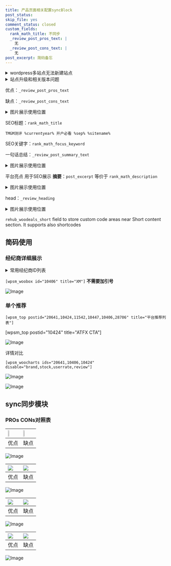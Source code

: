 ```yaml
---
title: 产品页面相关配置syncBlock
post_status: 
skip_file: yes
comment_status: closed
custom_fields:
  rank_math_title: 不同步
  _review_post_pros_text: |
    无
  _review_post_cons_text: |
    无
post_excerpt: 简码备忘
---
```

<details><summary>wordpress多站点无法新建站点</summary>

<li>和报错需要清理cookies一样的原因</li>
<li>wp-config.php里面<code>define( 'SUBDOMAIN_INSTALL', false );//子域名安装</code></li>
<li>新建子站点是用<code>define( 'SUBDOMAIN_INSTALL', true);//子域名安装</code> 完成以后，改成<code>false</code></li>
</details>

<details><summary>站点升级和相关版本问题</summary>

<p>wordpress：5.9.9
woocommerce：7.5.1
出现问题的地方：主题选项里面>><strong>Product layout >>compact style</strong></p>
<p>如何出现没有用过的字段 导致无法保存。先导出配置 然后进行修改，后面再次恢复即可。</p>
<p>出现部分字段无法显示时，需要返回默认布局后，对产品进行保存就好了。</p>
<p></p>
</details>

优点：`_review_post_pros_text`

缺点：`_review_post_cons_text`

<details><summary>图片展示使用位置</summary>

<img src="https://prod-files-secure.s3.us-west-2.amazonaws.com/39ed1227-6d7d-4570-be36-9ccd4a2c4241/f51d3d83-55d4-4bdf-9604-f37ec77ab556/Untitled.png?X-Amz-Algorithm=AWS4-HMAC-SHA256&X-Amz-Content-Sha256=UNSIGNED-PAYLOAD&X-Amz-Credential=ASIAZI2LB466U5AM6QD3%2F20250605%2Fus-west-2%2Fs3%2Faws4_request&X-Amz-Date=20250605T105524Z&X-Amz-Expires=3600&X-Amz-Security-Token=IQoJb3JpZ2luX2VjEGoaCXVzLXdlc3QtMiJHMEUCIB0piUoDcDVvtKk%2FOQlHEZp9f%2B7NZnEyROiZz9Q8It6EAiEA%2FTfh1IGSYTFE%2FxuAmc8i74RYdIWe1wsbzDcb2C5vkiAq%2FwMIQxAAGgw2Mzc0MjMxODM4MDUiDNHKXVa7M9N6YMn8myrcA9x9v78dR1v88mTPD4YZoeRXphLtKfUs1HUjww%2FgK%2BlGe95U5qlsz8NrjluZWde4mJdCy%2FqF88UiL09JOhyr%2BWvY%2FUemm7vQNnfgSydLiXTEiMcQ6MtZh5B9YkZU8qh5NLriNyzHthzAQb%2BttyP9Od%2BDzYRQRLWxdL4K%2FMfszWqpLWGBG5PjjWiDV7YCW8eu%2FCQOhkhchz18k47A4CZGgN2VnmPQ376hrlE6foacXHYbf28tX1vpp2BMP%2B5MooQGdlkx2hKJzT63H83o3pBoIOWlTr1KKZkAFRMHVmi%2Bg%2FNU8MNu5tKpkdxsD8kHbNB9cl%2F27FrTYi6oGLmHcQF13OUAnhoWVso4GErCIp2K5z%2BTHouQwrPz2PN4lXzKpXy%2F%2FEQ%2FpOndWOf3YSR%2F6uKwWsXKTBXZPMGtjWgiH5aS8%2BJtG6eCaDLwDD%2BoETu1ILQ6r%2BIrkZNB5pTuAaGPSZNvwY7NFJEANxO1Z6AWqw8yIRal6pfKKTsuX%2FR4aWd%2Bz9fyCcFKX5TGHJPhY7ygKgU0mt0FkMQoxVZ7LrKPnSDKProiTK3LNRyWue3ok4DZh4Zntdikn2xntQ2bQLNzPyfyQaoQg4XBXgKw2vJNpmZ7fztDHDxz25fVVaLwDlkrMKvLhcIGOqUBLdKbCe9fqVOYqNJtJpkIyr%2BlgikGctk47D7Tsqqjf4b0MuT2btLyvhenwSTr43rGzq4CEjsaqfoBkOTsks%2FLGQ3sl04FqCkNqVHysQUqrjHL5evvTQ%2FlLoJxbjsI91FZoqnfi3Zqkv5ZCZua9NamjoD9exSc6Ul37WrKVhz2%2BsK%2BPpPGVe5FjBeZI5gHW%2BLFFeHd918DSqytYpQpgiAZ0KwPI9jc&X-Amz-Signature=d57f4571846d52ea9df72cfa5ccda8bccd47aa320ff34f8a25cdf18204e6cc34&X-Amz-SignedHeaders=host&x-id=GetObject" alt="Image">
</details>

SEO标题：`rank_math_title`

`TMGM测评 %currentyear% 开户必看 %sep% %sitename%`

SEO关键字：`rank_math_focus_keyword`

一句话总结：`_review_post_summary_text`

<details><summary>图片展示使用位置</summary>

<img src="https://prod-files-secure.s3.us-west-2.amazonaws.com/39ed1227-6d7d-4570-be36-9ccd4a2c4241/4b96a922-296c-4f4e-8630-d1c870cbce01/Untitled.png?X-Amz-Algorithm=AWS4-HMAC-SHA256&X-Amz-Content-Sha256=UNSIGNED-PAYLOAD&X-Amz-Credential=ASIAZI2LB466SFJ23P7F%2F20250605%2Fus-west-2%2Fs3%2Faws4_request&X-Amz-Date=20250605T105525Z&X-Amz-Expires=3600&X-Amz-Security-Token=IQoJb3JpZ2luX2VjEGoaCXVzLXdlc3QtMiJHMEUCIQCMoHjlfQksnLvZ0Pz2LoU6Ekig0XOEhGB%2Fy2hKvmjiegIgUFdSi8iZFnh7ZLNptiB2d80tatgiJA%2BbxeLHvjM8HHoq%2FwMIQxAAGgw2Mzc0MjMxODM4MDUiDGgayNpFmuVTyUr8mSrcA1rZMNNembgG6wMzuQA5n6bujUj%2BapcB0aZOOAtkKQxwr1C5p4s%2BrwW5hKWhrancqqRsaAR7o6ywtr72XqYvQLWyULQafCfXf%2FudYstjnh21phPOfgqGKCESQTc7f3IDmVnVdrK04VYKvipU4hj5RW15wTMCb0EzKgmfqf1gPReWpixJxIxUNY4rbsXkKfoCInH54%2BJUFbETLGvQxsi3obCRCmPLOVg6gGqyQPIQcH2xSHz93OOxOfeJpmfpwRxd6HCgAIPA58Jh0uJg0qG539BoS66Lm3676uJzS%2FKz2LSJNuqTLitdq7NzJxrx1lgxkQhoeErb6Rp2mL%2FGkOlx46NiFWOYFLIyljoqQv8QRpJmjRul%2Fgr9AJIy%2Bf%2FxdOep5Sl33dR8TAo7Xrkw9wIXIWwzFuT4fbxmLSbmu6SBoWHIYA1X2jZoaH9SM9EF9Dmrg80R%2BmV%2BHUR80gAE1teBJkP5xUwm4Ri593De4GFBmK%2BflyAL7zNcgYw%2FTR8FcTyyjmSG2zQTD2xW4AqhWfnOm%2BFiWJM4ywwLu2s5pUUceQBkYuDFA5CsZthz8lzppP8eDs3bAMBVPKnYM4V8M6XzRF6JG7A1PpOOaOTNA5%2BTaFL%2Bte%2B%2Bj1KyBk6fU1GmMIzLhcIGOqUBcwsDHrDej1jOymw6HVNhSZagio0CRwysaJmUEFVo%2F79igHaaGcWylzM3pSw8WuZ7fS5JY72rzHIGc67cCbtdJrw1EaK%2Bu%2BTICorL%2FTtY5yfTw0Z9%2BhNrnnUDabmXmSmWzdvQv%2Fn6DLfj6GBuRweQuv4nmdgokI%2BfWn3I6DwF%2FuiPB1SoH3xzUPDkJ9I6tX46t%2BxQutmFSQmhP1xkbyLDJ734gUdL&X-Amz-Signature=d36f86c78224e4f3b278819e7cd5f3be9e909eecc8dacf1a896e6e9e5edb39b3&X-Amz-SignedHeaders=host&x-id=GetObject" alt="Image">
</details>

平台亮点 用于SEO展示 **摘要**：`post_excerpt`  等价于 `rank_math_description`

<details><summary>图片展示使用位置</summary>

<img src="https://prod-files-secure.s3.us-west-2.amazonaws.com/39ed1227-6d7d-4570-be36-9ccd4a2c4241/1ee11f63-b60a-4dfe-a7a7-d58ff23b5d88/Untitled.png?X-Amz-Algorithm=AWS4-HMAC-SHA256&X-Amz-Content-Sha256=UNSIGNED-PAYLOAD&X-Amz-Credential=ASIAZI2LB4663GP6DXDW%2F20250605%2Fus-west-2%2Fs3%2Faws4_request&X-Amz-Date=20250605T105527Z&X-Amz-Expires=3600&X-Amz-Security-Token=IQoJb3JpZ2luX2VjEGoaCXVzLXdlc3QtMiJHMEUCIQD1hLecyeKwHhgh2%2F%2FKZaL61%2Fe8z3JgNF7%2BRy5t3H9FXwIgENtPdaJFtK6r5OHCsu3XJqttWKH8gu5he%2Fz26%2FbaRPQq%2FwMIQxAAGgw2Mzc0MjMxODM4MDUiDHfkvJORSFWUjWf0dCrcAwXq5wBUQVH%2BXwqr62OM5eyhyOe%2B98s%2FCE3j9U9G%2BKuYNGIea%2Bye0amnVlRHp2oqe5beKOr2nhrAuOR0%2BLqObUpIqkmvY9%2FsYqHyanQVVOY6VFoOmfTE3C%2FdsLBA07s1Bl0R2wEXHv1z6j7ORJFIlTuBoDPG5MpPqOenOjXNl6jalWO0iTWFy5IjNd6g9Di%2BAzBxA737Ui2ncuysuG1FnW0%2FyrG1H3A0VMxhoaoOem8A6cvRihc2pbxamVwiWz07m64IJ0Lmop9MxnaEeLkDbpVQu4zPNTvKkUaWlDgfU1lIX6PqbifXC6L9zWR3A5KeREP8ixBabjdbKg%2FHkmm10GBwhjU9ZmHxQIxaUPh7YeCEsTO5gXt19WjL1lPr8yB1VkdP4FmrWdVRGIDyOhF76JlGGLKk0YNGDcByoY1bUAQX%2BukiC1U7mJEA40mzSIdlupuGYZoHbdAiZosX59sGGHF2DRCDJ1nwsNYhx%2Bwe3kY27LP4HhKHbFuN6sSMXUfq3vAfiGao8pYk%2BqrlMZSe1LZbNeo95r5qCVIow3wtrSbW%2BBy6vNzRnI1ZrZgwWDRVS0mmU6PPo4HKYXW5CXUJhYrYmYbmneuyq%2BwUwEKIWFnLlb9NmMrg3XH0mBg7MOHLhcIGOqUBZ4TPrJHT9l16IzczWB4ehucYoEldnbA%2B4g1sWQIpDCXg2InOJuKzfXH%2FIJVDHNMCR072WQ6QE9ZB7LFn2RzjKtI8MBni1KIMX8TB6c4gvccNk%2Fyuy6M7wDf8XpDjsY9yizA12PU15igNJAE08qbE5%2Bid1nJJMv%2B5l%2Fom5TENDTg6E%2FI73eA8kP8o7MNw1VNMlG60uVUnb3%2BcEAy3EgNLkn9CRoj5&X-Amz-Signature=1ed6daa8068ae06595cc345e47a5fd1a4e79fbe0c7ed40283efd1a700fea6c3c&X-Amz-SignedHeaders=host&x-id=GetObject" alt="Image">
<img src="https://prod-files-secure.s3.us-west-2.amazonaws.com/39ed1227-6d7d-4570-be36-9ccd4a2c4241/ad4118b5-78d8-4fbe-801e-3b29b5d99c01/Untitled.png?X-Amz-Algorithm=AWS4-HMAC-SHA256&X-Amz-Content-Sha256=UNSIGNED-PAYLOAD&X-Amz-Credential=ASIAZI2LB4663GP6DXDW%2F20250605%2Fus-west-2%2Fs3%2Faws4_request&X-Amz-Date=20250605T105527Z&X-Amz-Expires=3600&X-Amz-Security-Token=IQoJb3JpZ2luX2VjEGoaCXVzLXdlc3QtMiJHMEUCIQD1hLecyeKwHhgh2%2F%2FKZaL61%2Fe8z3JgNF7%2BRy5t3H9FXwIgENtPdaJFtK6r5OHCsu3XJqttWKH8gu5he%2Fz26%2FbaRPQq%2FwMIQxAAGgw2Mzc0MjMxODM4MDUiDHfkvJORSFWUjWf0dCrcAwXq5wBUQVH%2BXwqr62OM5eyhyOe%2B98s%2FCE3j9U9G%2BKuYNGIea%2Bye0amnVlRHp2oqe5beKOr2nhrAuOR0%2BLqObUpIqkmvY9%2FsYqHyanQVVOY6VFoOmfTE3C%2FdsLBA07s1Bl0R2wEXHv1z6j7ORJFIlTuBoDPG5MpPqOenOjXNl6jalWO0iTWFy5IjNd6g9Di%2BAzBxA737Ui2ncuysuG1FnW0%2FyrG1H3A0VMxhoaoOem8A6cvRihc2pbxamVwiWz07m64IJ0Lmop9MxnaEeLkDbpVQu4zPNTvKkUaWlDgfU1lIX6PqbifXC6L9zWR3A5KeREP8ixBabjdbKg%2FHkmm10GBwhjU9ZmHxQIxaUPh7YeCEsTO5gXt19WjL1lPr8yB1VkdP4FmrWdVRGIDyOhF76JlGGLKk0YNGDcByoY1bUAQX%2BukiC1U7mJEA40mzSIdlupuGYZoHbdAiZosX59sGGHF2DRCDJ1nwsNYhx%2Bwe3kY27LP4HhKHbFuN6sSMXUfq3vAfiGao8pYk%2BqrlMZSe1LZbNeo95r5qCVIow3wtrSbW%2BBy6vNzRnI1ZrZgwWDRVS0mmU6PPo4HKYXW5CXUJhYrYmYbmneuyq%2BwUwEKIWFnLlb9NmMrg3XH0mBg7MOHLhcIGOqUBZ4TPrJHT9l16IzczWB4ehucYoEldnbA%2B4g1sWQIpDCXg2InOJuKzfXH%2FIJVDHNMCR072WQ6QE9ZB7LFn2RzjKtI8MBni1KIMX8TB6c4gvccNk%2Fyuy6M7wDf8XpDjsY9yizA12PU15igNJAE08qbE5%2Bid1nJJMv%2B5l%2Fom5TENDTg6E%2FI73eA8kP8o7MNw1VNMlG60uVUnb3%2BcEAy3EgNLkn9CRoj5&X-Amz-Signature=6575ed8531ffda7d6007a8e4e5e96324f7b1b47d2719fafa605f60f76779c608&X-Amz-SignedHeaders=host&x-id=GetObject" alt="Image">
<img src="https://prod-files-secure.s3.us-west-2.amazonaws.com/39ed1227-6d7d-4570-be36-9ccd4a2c4241/a38cf7c9-a79c-4b64-9e94-13589fe0758b/Untitled.png?X-Amz-Algorithm=AWS4-HMAC-SHA256&X-Amz-Content-Sha256=UNSIGNED-PAYLOAD&X-Amz-Credential=ASIAZI2LB4663GP6DXDW%2F20250605%2Fus-west-2%2Fs3%2Faws4_request&X-Amz-Date=20250605T105527Z&X-Amz-Expires=3600&X-Amz-Security-Token=IQoJb3JpZ2luX2VjEGoaCXVzLXdlc3QtMiJHMEUCIQD1hLecyeKwHhgh2%2F%2FKZaL61%2Fe8z3JgNF7%2BRy5t3H9FXwIgENtPdaJFtK6r5OHCsu3XJqttWKH8gu5he%2Fz26%2FbaRPQq%2FwMIQxAAGgw2Mzc0MjMxODM4MDUiDHfkvJORSFWUjWf0dCrcAwXq5wBUQVH%2BXwqr62OM5eyhyOe%2B98s%2FCE3j9U9G%2BKuYNGIea%2Bye0amnVlRHp2oqe5beKOr2nhrAuOR0%2BLqObUpIqkmvY9%2FsYqHyanQVVOY6VFoOmfTE3C%2FdsLBA07s1Bl0R2wEXHv1z6j7ORJFIlTuBoDPG5MpPqOenOjXNl6jalWO0iTWFy5IjNd6g9Di%2BAzBxA737Ui2ncuysuG1FnW0%2FyrG1H3A0VMxhoaoOem8A6cvRihc2pbxamVwiWz07m64IJ0Lmop9MxnaEeLkDbpVQu4zPNTvKkUaWlDgfU1lIX6PqbifXC6L9zWR3A5KeREP8ixBabjdbKg%2FHkmm10GBwhjU9ZmHxQIxaUPh7YeCEsTO5gXt19WjL1lPr8yB1VkdP4FmrWdVRGIDyOhF76JlGGLKk0YNGDcByoY1bUAQX%2BukiC1U7mJEA40mzSIdlupuGYZoHbdAiZosX59sGGHF2DRCDJ1nwsNYhx%2Bwe3kY27LP4HhKHbFuN6sSMXUfq3vAfiGao8pYk%2BqrlMZSe1LZbNeo95r5qCVIow3wtrSbW%2BBy6vNzRnI1ZrZgwWDRVS0mmU6PPo4HKYXW5CXUJhYrYmYbmneuyq%2BwUwEKIWFnLlb9NmMrg3XH0mBg7MOHLhcIGOqUBZ4TPrJHT9l16IzczWB4ehucYoEldnbA%2B4g1sWQIpDCXg2InOJuKzfXH%2FIJVDHNMCR072WQ6QE9ZB7LFn2RzjKtI8MBni1KIMX8TB6c4gvccNk%2Fyuy6M7wDf8XpDjsY9yizA12PU15igNJAE08qbE5%2Bid1nJJMv%2B5l%2Fom5TENDTg6E%2FI73eA8kP8o7MNw1VNMlG60uVUnb3%2BcEAy3EgNLkn9CRoj5&X-Amz-Signature=9c0fed1043178b526e54a6522363892087e0517398a09a3eacc9acc1092dec15&X-Amz-SignedHeaders=host&x-id=GetObject" alt="Image">
<img src="https://prod-files-secure.s3.us-west-2.amazonaws.com/39ed1227-6d7d-4570-be36-9ccd4a2c4241/7da6fc1e-d2ac-42ae-8c75-cb5749aa18f6/Untitled.png?X-Amz-Algorithm=AWS4-HMAC-SHA256&X-Amz-Content-Sha256=UNSIGNED-PAYLOAD&X-Amz-Credential=ASIAZI2LB4663GP6DXDW%2F20250605%2Fus-west-2%2Fs3%2Faws4_request&X-Amz-Date=20250605T105527Z&X-Amz-Expires=3600&X-Amz-Security-Token=IQoJb3JpZ2luX2VjEGoaCXVzLXdlc3QtMiJHMEUCIQD1hLecyeKwHhgh2%2F%2FKZaL61%2Fe8z3JgNF7%2BRy5t3H9FXwIgENtPdaJFtK6r5OHCsu3XJqttWKH8gu5he%2Fz26%2FbaRPQq%2FwMIQxAAGgw2Mzc0MjMxODM4MDUiDHfkvJORSFWUjWf0dCrcAwXq5wBUQVH%2BXwqr62OM5eyhyOe%2B98s%2FCE3j9U9G%2BKuYNGIea%2Bye0amnVlRHp2oqe5beKOr2nhrAuOR0%2BLqObUpIqkmvY9%2FsYqHyanQVVOY6VFoOmfTE3C%2FdsLBA07s1Bl0R2wEXHv1z6j7ORJFIlTuBoDPG5MpPqOenOjXNl6jalWO0iTWFy5IjNd6g9Di%2BAzBxA737Ui2ncuysuG1FnW0%2FyrG1H3A0VMxhoaoOem8A6cvRihc2pbxamVwiWz07m64IJ0Lmop9MxnaEeLkDbpVQu4zPNTvKkUaWlDgfU1lIX6PqbifXC6L9zWR3A5KeREP8ixBabjdbKg%2FHkmm10GBwhjU9ZmHxQIxaUPh7YeCEsTO5gXt19WjL1lPr8yB1VkdP4FmrWdVRGIDyOhF76JlGGLKk0YNGDcByoY1bUAQX%2BukiC1U7mJEA40mzSIdlupuGYZoHbdAiZosX59sGGHF2DRCDJ1nwsNYhx%2Bwe3kY27LP4HhKHbFuN6sSMXUfq3vAfiGao8pYk%2BqrlMZSe1LZbNeo95r5qCVIow3wtrSbW%2BBy6vNzRnI1ZrZgwWDRVS0mmU6PPo4HKYXW5CXUJhYrYmYbmneuyq%2BwUwEKIWFnLlb9NmMrg3XH0mBg7MOHLhcIGOqUBZ4TPrJHT9l16IzczWB4ehucYoEldnbA%2B4g1sWQIpDCXg2InOJuKzfXH%2FIJVDHNMCR072WQ6QE9ZB7LFn2RzjKtI8MBni1KIMX8TB6c4gvccNk%2Fyuy6M7wDf8XpDjsY9yizA12PU15igNJAE08qbE5%2Bid1nJJMv%2B5l%2Fom5TENDTg6E%2FI73eA8kP8o7MNw1VNMlG60uVUnb3%2BcEAy3EgNLkn9CRoj5&X-Amz-Signature=2b12afe840bc6b4dd6f6d3b9c331ed0b49101e27ac43dc83d0f553a59b72d378&X-Amz-SignedHeaders=host&x-id=GetObject" alt="Image">
<img src="https://prod-files-secure.s3.us-west-2.amazonaws.com/39ed1227-6d7d-4570-be36-9ccd4a2c4241/7e97f40a-eaee-47f5-b2f9-475f96808fa7/Untitled.png?X-Amz-Algorithm=AWS4-HMAC-SHA256&X-Amz-Content-Sha256=UNSIGNED-PAYLOAD&X-Amz-Credential=ASIAZI2LB4663GP6DXDW%2F20250605%2Fus-west-2%2Fs3%2Faws4_request&X-Amz-Date=20250605T105527Z&X-Amz-Expires=3600&X-Amz-Security-Token=IQoJb3JpZ2luX2VjEGoaCXVzLXdlc3QtMiJHMEUCIQD1hLecyeKwHhgh2%2F%2FKZaL61%2Fe8z3JgNF7%2BRy5t3H9FXwIgENtPdaJFtK6r5OHCsu3XJqttWKH8gu5he%2Fz26%2FbaRPQq%2FwMIQxAAGgw2Mzc0MjMxODM4MDUiDHfkvJORSFWUjWf0dCrcAwXq5wBUQVH%2BXwqr62OM5eyhyOe%2B98s%2FCE3j9U9G%2BKuYNGIea%2Bye0amnVlRHp2oqe5beKOr2nhrAuOR0%2BLqObUpIqkmvY9%2FsYqHyanQVVOY6VFoOmfTE3C%2FdsLBA07s1Bl0R2wEXHv1z6j7ORJFIlTuBoDPG5MpPqOenOjXNl6jalWO0iTWFy5IjNd6g9Di%2BAzBxA737Ui2ncuysuG1FnW0%2FyrG1H3A0VMxhoaoOem8A6cvRihc2pbxamVwiWz07m64IJ0Lmop9MxnaEeLkDbpVQu4zPNTvKkUaWlDgfU1lIX6PqbifXC6L9zWR3A5KeREP8ixBabjdbKg%2FHkmm10GBwhjU9ZmHxQIxaUPh7YeCEsTO5gXt19WjL1lPr8yB1VkdP4FmrWdVRGIDyOhF76JlGGLKk0YNGDcByoY1bUAQX%2BukiC1U7mJEA40mzSIdlupuGYZoHbdAiZosX59sGGHF2DRCDJ1nwsNYhx%2Bwe3kY27LP4HhKHbFuN6sSMXUfq3vAfiGao8pYk%2BqrlMZSe1LZbNeo95r5qCVIow3wtrSbW%2BBy6vNzRnI1ZrZgwWDRVS0mmU6PPo4HKYXW5CXUJhYrYmYbmneuyq%2BwUwEKIWFnLlb9NmMrg3XH0mBg7MOHLhcIGOqUBZ4TPrJHT9l16IzczWB4ehucYoEldnbA%2B4g1sWQIpDCXg2InOJuKzfXH%2FIJVDHNMCR072WQ6QE9ZB7LFn2RzjKtI8MBni1KIMX8TB6c4gvccNk%2Fyuy6M7wDf8XpDjsY9yizA12PU15igNJAE08qbE5%2Bid1nJJMv%2B5l%2Fom5TENDTg6E%2FI73eA8kP8o7MNw1VNMlG60uVUnb3%2BcEAy3EgNLkn9CRoj5&X-Amz-Signature=2165e0a57bcc94231390b50e3bae62d9bfd46e64ad3f3437ba04d4f5a0530c38&X-Amz-SignedHeaders=host&x-id=GetObject" alt="Image">
</details>

head：`_review_heading`

<details><summary>图片展示使用位置</summary>

<img src="https://prod-files-secure.s3.us-west-2.amazonaws.com/39ed1227-6d7d-4570-be36-9ccd4a2c4241/3a4650ad-9887-415c-889a-edd51fa54f27/Untitled.png?X-Amz-Algorithm=AWS4-HMAC-SHA256&X-Amz-Content-Sha256=UNSIGNED-PAYLOAD&X-Amz-Credential=ASIAZI2LB4664NL6YDHE%2F20250605%2Fus-west-2%2Fs3%2Faws4_request&X-Amz-Date=20250605T105527Z&X-Amz-Expires=3600&X-Amz-Security-Token=IQoJb3JpZ2luX2VjEGoaCXVzLXdlc3QtMiJIMEYCIQDAg5IHtTRlpTJ8V4mmFwN0BXFz6Qo2g7%2FLngvOEBMLvAIhAOdwZVzRnhj2mDCxJ26lrF1Ijogau7xwH4xT%2FHestO5MKv8DCEMQABoMNjM3NDIzMTgzODA1Igyexr3fYnS85PdXiWYq3APUJe7XB4acHhWim45lSE725NmxgGwX5TQiT%2FD%2FMODToLRGm1gcU8RnpLnKb26w%2BJakr2h7I4FCaKwQS1rjtlpzenfA2XJcQ89JBkXRgauUdMFLcOne7bQmLsZ6cwOWTO77CbwVi2AsLe%2BJSW%2FgDV0KvjzJxJEDPc%2FPFV9yJf1Vv5fuVC3kHIXfCEWIft7IKCOJKWz0zyb78vCv%2BMMFK3jBfB%2BNDCjoCzW4Qc0AsXctY8PhuXeBroitIY4fCOhaFGk8DaZLwy01aMnuxCprhxCU1Zo3%2F%2Fs5R%2B68uNksQDEkQDFjh9bDDNxjIjtc2lnEbQmalkAzgw7sdZpyIa444BoG9rjh0MyJ0ozWEV3krUKdMnUgvThGl08c6L6Xv9mzwkP6vIAUS7jMnRdVp3tq4gkFoDVQNIhtOaR4v7NwRwQPLeDo5jttzJY5v%2BhHxTpZ7%2Bx1RWxLqv37mD%2FTNWAC8%2Fy8qpqnzfn2J2nGIcx42wqtTAgZs1NqeR5FEvZeFNy4dPSFew8rgzLK1BVO9T2%2FVE8xNL63JDjuE3xv8HmQCUBoWBW052fPoAylG8VvLqv5qQJ8714a8vN6NXqpwKqC3OKuWeBs0JWjHEtq8UfGqA%2B%2B5KNYhk2uoVh6cFoYvjCty4XCBjqkARPObBmPr8Y15fQtKPLoICUp4ETGDjOVrBCFPn3hv9BN2kOnWCam8wvoRfyANjK6YOYIx7e2z512bHUhVhA7E8QmP9JcFIM7XwbCzrxlhlmI8sgUYxKQQVJLQ6ckrKXHNfMf9cPJu3hL1N0uNGmIoN6z6KMSnzVP94fP8RSYvGnnwOdEeJf4md%2FE7nO%2FcQm4AHMtefyVWoMZ3Up7rWr6Gctq9e6L&X-Amz-Signature=63962332d1d9ac093844e2eb2d40d223eb4dad75326e9eb238d91dbff644bed8&X-Amz-SignedHeaders=host&x-id=GetObject" alt="Image">
</details>

`rehub_woodeals_short`	field to store custom code areas near Short content section. It supports also shortcodes



## 简码使用

### 经纪商详细展示

<details><summary>常用经纪商ID列表</summary>

<pre><code class="php">嘉盛 ===> 20641  [wpsm_woobox id="20641" title="嘉盛"]
易信easymarkets ===> 11542  [wpsm_woobox id="11542" title="易信easymarkets"]
ATFX外汇 ===> 10424  [wpsm_woobox id="10424" title="ATFX"]
XM ===> 10406  [wpsm_woobox id="10406" title="XM"]
TMGM ===> 29622  [wpsm_woobox id="29622" title="TMGM"]
HYCM ===> 10447  [wpsm_woobox id="10447" title="HYCM"]
fpmarkets澳福外汇 ===> 20639  [wpsm_woobox id="20639" title="fpmarkets澳福外汇"]</code></pre>
</details>

`[wpsm_woobox id="10406" title="XM"]` **不需要加引号**

![Image](https://prod-files-secure.s3.us-west-2.amazonaws.com/39ed1227-6d7d-4570-be36-9ccd4a2c4241/4f898f9d-0fa7-4e43-acd3-ac6bc7be575a/Untitled.png?X-Amz-Algorithm=AWS4-HMAC-SHA256&X-Amz-Content-Sha256=UNSIGNED-PAYLOAD&X-Amz-Credential=ASIAZI2LB466QVPOXY6X%2F20250605%2Fus-west-2%2Fs3%2Faws4_request&X-Amz-Date=20250605T105520Z&X-Amz-Expires=3600&X-Amz-Security-Token=IQoJb3JpZ2luX2VjEGoaCXVzLXdlc3QtMiJHMEUCIAYXAbWOjIHJNm0bQynRIBb%2FJB05bHwlCEdf%2FUnrP%2BdMAiEA0ReKZ%2FbJKWM7J4pXRVKE0ZT33cIOlcdqOXmrYdwirt0q%2FwMIQxAAGgw2Mzc0MjMxODM4MDUiDAzTahFpYTng%2B0b6BircA6Q7CV49pFUXZMHlQgSYGlrpz5co8W9B7pDBxevjUMbvAR5gahfGOS5Bb95SvfE48gLhlJcKTnRon87hdbJpb8M5bLQbraUoeIaCCiiSRV47KniUcvxjxBDkhWPU1AYD4%2BLu68GXItMz8tuqo765rnE0HxQSiq9FH4fZwknr2pK6v%2Fav%2BkCL6eU6ODPvI3m8pZ6BcL4Ewv0gewD9H%2FEl0e5KGTNlcCvimYf3WL5eyaTj4ibFMEzSeazYDy7pXbmpn6%2B6tniZNTzkYJhQaU%2BT1NkzWJp52T1Q%2Bal0bxswSRcyvoI6P%2BZxnyVPx0G4dN506Q67c%2FL02GYuXNc0Chl4NzwUc2%2FZobVD5aXkj5kCu8QhuhP03Ms353Ad55%2BHkWAUESeqFEpI00fVtyObD%2BOd9zhn6DSvcNusTexCPL2cv6tJOc4wCx%2B8fR0zltW%2FoRr7wpogq2YpM4Jty%2FZyRLK5gOvTpaLKjtCZJNvoqz%2FPkvqHamXYsmdDBgX0EjhsO%2BgnS1oeWCLbsaJ91plpZC8NBPVpu8wq53lanQsL4wju060%2F0fUle6O1ToLosr6tEiB9AUJPpWeehIMpmbB1rkEKpG%2FAXvm%2Bc%2FeiQ5%2B78qTLof0EgUNis%2B8pI3QC5ZR1MPjLhcIGOqUB9wvAIp9nxIGeV6gAu2Hq6EQ%2FX5qBPkSTSl3N0M%2BAxJMJSz6M1%2BDxyGgt7dfCk7kCwmuyma0FEnni2mTeTQyE0%2FSWXnkqJDkROre3evbcy7kecdUac6yTJ%2BQLeiM3NQNWqikK44BzAhDEI6mQYxkCozhTFwdR3X0x72ps6oxxRq%2F6EE2bnI%2BXFm124x9rkJQOK1bu6zfhgk47ofgtdMCVLPnFnTH2&X-Amz-Signature=722914feb9f7861861d6a3065df1f61d93834ed84ce579720947b782f1c9cb76&X-Amz-SignedHeaders=host&x-id=GetObject)

### 单个推荐
`[wpsm_top postid="20641,10424,11542,10447,10406,28706" title="平台推荐列表"]`

[wpsm_top postid="10424" title="ATFX CTA"]

![Image](https://prod-files-secure.s3.us-west-2.amazonaws.com/39ed1227-6d7d-4570-be36-9ccd4a2c4241/5ac620dc-51a8-48b6-b55d-91f47299193c/Untitled.png?X-Amz-Algorithm=AWS4-HMAC-SHA256&X-Amz-Content-Sha256=UNSIGNED-PAYLOAD&X-Amz-Credential=ASIAZI2LB466QVPOXY6X%2F20250605%2Fus-west-2%2Fs3%2Faws4_request&X-Amz-Date=20250605T105520Z&X-Amz-Expires=3600&X-Amz-Security-Token=IQoJb3JpZ2luX2VjEGoaCXVzLXdlc3QtMiJHMEUCIAYXAbWOjIHJNm0bQynRIBb%2FJB05bHwlCEdf%2FUnrP%2BdMAiEA0ReKZ%2FbJKWM7J4pXRVKE0ZT33cIOlcdqOXmrYdwirt0q%2FwMIQxAAGgw2Mzc0MjMxODM4MDUiDAzTahFpYTng%2B0b6BircA6Q7CV49pFUXZMHlQgSYGlrpz5co8W9B7pDBxevjUMbvAR5gahfGOS5Bb95SvfE48gLhlJcKTnRon87hdbJpb8M5bLQbraUoeIaCCiiSRV47KniUcvxjxBDkhWPU1AYD4%2BLu68GXItMz8tuqo765rnE0HxQSiq9FH4fZwknr2pK6v%2Fav%2BkCL6eU6ODPvI3m8pZ6BcL4Ewv0gewD9H%2FEl0e5KGTNlcCvimYf3WL5eyaTj4ibFMEzSeazYDy7pXbmpn6%2B6tniZNTzkYJhQaU%2BT1NkzWJp52T1Q%2Bal0bxswSRcyvoI6P%2BZxnyVPx0G4dN506Q67c%2FL02GYuXNc0Chl4NzwUc2%2FZobVD5aXkj5kCu8QhuhP03Ms353Ad55%2BHkWAUESeqFEpI00fVtyObD%2BOd9zhn6DSvcNusTexCPL2cv6tJOc4wCx%2B8fR0zltW%2FoRr7wpogq2YpM4Jty%2FZyRLK5gOvTpaLKjtCZJNvoqz%2FPkvqHamXYsmdDBgX0EjhsO%2BgnS1oeWCLbsaJ91plpZC8NBPVpu8wq53lanQsL4wju060%2F0fUle6O1ToLosr6tEiB9AUJPpWeehIMpmbB1rkEKpG%2FAXvm%2Bc%2FeiQ5%2B78qTLof0EgUNis%2B8pI3QC5ZR1MPjLhcIGOqUB9wvAIp9nxIGeV6gAu2Hq6EQ%2FX5qBPkSTSl3N0M%2BAxJMJSz6M1%2BDxyGgt7dfCk7kCwmuyma0FEnni2mTeTQyE0%2FSWXnkqJDkROre3evbcy7kecdUac6yTJ%2BQLeiM3NQNWqikK44BzAhDEI6mQYxkCozhTFwdR3X0x72ps6oxxRq%2F6EE2bnI%2BXFm124x9rkJQOK1bu6zfhgk47ofgtdMCVLPnFnTH2&X-Amz-Signature=1ab98bf0db78963ea9c1f259c0f5ac92c46dcdfa66ea455e26759af30de1dda8&X-Amz-SignedHeaders=host&x-id=GetObject)

详情对比

`[wpsm_woocharts ids="20641,10406,10424" disable="brand,stock,userrate,review"]`

![Image](https://prod-files-secure.s3.us-west-2.amazonaws.com/39ed1227-6d7d-4570-be36-9ccd4a2c4241/bf3ba45f-b9f3-4295-8aef-b4a495fd25f4/Untitled.png?X-Amz-Algorithm=AWS4-HMAC-SHA256&X-Amz-Content-Sha256=UNSIGNED-PAYLOAD&X-Amz-Credential=ASIAZI2LB466QVPOXY6X%2F20250605%2Fus-west-2%2Fs3%2Faws4_request&X-Amz-Date=20250605T105520Z&X-Amz-Expires=3600&X-Amz-Security-Token=IQoJb3JpZ2luX2VjEGoaCXVzLXdlc3QtMiJHMEUCIAYXAbWOjIHJNm0bQynRIBb%2FJB05bHwlCEdf%2FUnrP%2BdMAiEA0ReKZ%2FbJKWM7J4pXRVKE0ZT33cIOlcdqOXmrYdwirt0q%2FwMIQxAAGgw2Mzc0MjMxODM4MDUiDAzTahFpYTng%2B0b6BircA6Q7CV49pFUXZMHlQgSYGlrpz5co8W9B7pDBxevjUMbvAR5gahfGOS5Bb95SvfE48gLhlJcKTnRon87hdbJpb8M5bLQbraUoeIaCCiiSRV47KniUcvxjxBDkhWPU1AYD4%2BLu68GXItMz8tuqo765rnE0HxQSiq9FH4fZwknr2pK6v%2Fav%2BkCL6eU6ODPvI3m8pZ6BcL4Ewv0gewD9H%2FEl0e5KGTNlcCvimYf3WL5eyaTj4ibFMEzSeazYDy7pXbmpn6%2B6tniZNTzkYJhQaU%2BT1NkzWJp52T1Q%2Bal0bxswSRcyvoI6P%2BZxnyVPx0G4dN506Q67c%2FL02GYuXNc0Chl4NzwUc2%2FZobVD5aXkj5kCu8QhuhP03Ms353Ad55%2BHkWAUESeqFEpI00fVtyObD%2BOd9zhn6DSvcNusTexCPL2cv6tJOc4wCx%2B8fR0zltW%2FoRr7wpogq2YpM4Jty%2FZyRLK5gOvTpaLKjtCZJNvoqz%2FPkvqHamXYsmdDBgX0EjhsO%2BgnS1oeWCLbsaJ91plpZC8NBPVpu8wq53lanQsL4wju060%2F0fUle6O1ToLosr6tEiB9AUJPpWeehIMpmbB1rkEKpG%2FAXvm%2Bc%2FeiQ5%2B78qTLof0EgUNis%2B8pI3QC5ZR1MPjLhcIGOqUB9wvAIp9nxIGeV6gAu2Hq6EQ%2FX5qBPkSTSl3N0M%2BAxJMJSz6M1%2BDxyGgt7dfCk7kCwmuyma0FEnni2mTeTQyE0%2FSWXnkqJDkROre3evbcy7kecdUac6yTJ%2BQLeiM3NQNWqikK44BzAhDEI6mQYxkCozhTFwdR3X0x72ps6oxxRq%2F6EE2bnI%2BXFm124x9rkJQOK1bu6zfhgk47ofgtdMCVLPnFnTH2&X-Amz-Signature=4342127ce18b22c1f3b4cc9f2496f8c3b4e8b206dd4c2294ddef3b567ae5b407&X-Amz-SignedHeaders=host&x-id=GetObject)

![Image](https://prod-files-secure.s3.us-west-2.amazonaws.com/39ed1227-6d7d-4570-be36-9ccd4a2c4241/30bc56ef-f383-4b48-9768-2ebc9e436ec0/Untitled.png?X-Amz-Algorithm=AWS4-HMAC-SHA256&X-Amz-Content-Sha256=UNSIGNED-PAYLOAD&X-Amz-Credential=ASIAZI2LB466QVPOXY6X%2F20250605%2Fus-west-2%2Fs3%2Faws4_request&X-Amz-Date=20250605T105520Z&X-Amz-Expires=3600&X-Amz-Security-Token=IQoJb3JpZ2luX2VjEGoaCXVzLXdlc3QtMiJHMEUCIAYXAbWOjIHJNm0bQynRIBb%2FJB05bHwlCEdf%2FUnrP%2BdMAiEA0ReKZ%2FbJKWM7J4pXRVKE0ZT33cIOlcdqOXmrYdwirt0q%2FwMIQxAAGgw2Mzc0MjMxODM4MDUiDAzTahFpYTng%2B0b6BircA6Q7CV49pFUXZMHlQgSYGlrpz5co8W9B7pDBxevjUMbvAR5gahfGOS5Bb95SvfE48gLhlJcKTnRon87hdbJpb8M5bLQbraUoeIaCCiiSRV47KniUcvxjxBDkhWPU1AYD4%2BLu68GXItMz8tuqo765rnE0HxQSiq9FH4fZwknr2pK6v%2Fav%2BkCL6eU6ODPvI3m8pZ6BcL4Ewv0gewD9H%2FEl0e5KGTNlcCvimYf3WL5eyaTj4ibFMEzSeazYDy7pXbmpn6%2B6tniZNTzkYJhQaU%2BT1NkzWJp52T1Q%2Bal0bxswSRcyvoI6P%2BZxnyVPx0G4dN506Q67c%2FL02GYuXNc0Chl4NzwUc2%2FZobVD5aXkj5kCu8QhuhP03Ms353Ad55%2BHkWAUESeqFEpI00fVtyObD%2BOd9zhn6DSvcNusTexCPL2cv6tJOc4wCx%2B8fR0zltW%2FoRr7wpogq2YpM4Jty%2FZyRLK5gOvTpaLKjtCZJNvoqz%2FPkvqHamXYsmdDBgX0EjhsO%2BgnS1oeWCLbsaJ91plpZC8NBPVpu8wq53lanQsL4wju060%2F0fUle6O1ToLosr6tEiB9AUJPpWeehIMpmbB1rkEKpG%2FAXvm%2Bc%2FeiQ5%2B78qTLof0EgUNis%2B8pI3QC5ZR1MPjLhcIGOqUB9wvAIp9nxIGeV6gAu2Hq6EQ%2FX5qBPkSTSl3N0M%2BAxJMJSz6M1%2BDxyGgt7dfCk7kCwmuyma0FEnni2mTeTQyE0%2FSWXnkqJDkROre3evbcy7kecdUac6yTJ%2BQLeiM3NQNWqikK44BzAhDEI6mQYxkCozhTFwdR3X0x72ps6oxxRq%2F6EE2bnI%2BXFm124x9rkJQOK1bu6zfhgk47ofgtdMCVLPnFnTH2&X-Amz-Signature=47dc82fd35fec15aa009f8fd3fa6eea713d7ed3d0a1b08703a1e50d375e057ef&X-Amz-SignedHeaders=host&x-id=GetObject)

## sync同步模块

### PROs CONs对照表

| <img src="https://cdn.ifttt.fun/gh/jarlin8/OSS@main/icons/customize/pros.svg" height="auto" width="37.3%"> | <img src="https://cdn.ifttt.fun/gh/jarlin8/OSS@main/icons/customize/cons.svg" height="auto" width="28.8%"> |
| :--- | :--- |
| 优点 | 缺点 |

![Image](https://prod-files-secure.s3.us-west-2.amazonaws.com/39ed1227-6d7d-4570-be36-9ccd4a2c4241/8742b755-dfb5-4004-9a5f-d6e561664bd8/Untitled.png?X-Amz-Algorithm=AWS4-HMAC-SHA256&X-Amz-Content-Sha256=UNSIGNED-PAYLOAD&X-Amz-Credential=ASIAZI2LB466QVPOXY6X%2F20250605%2Fus-west-2%2Fs3%2Faws4_request&X-Amz-Date=20250605T105520Z&X-Amz-Expires=3600&X-Amz-Security-Token=IQoJb3JpZ2luX2VjEGoaCXVzLXdlc3QtMiJHMEUCIAYXAbWOjIHJNm0bQynRIBb%2FJB05bHwlCEdf%2FUnrP%2BdMAiEA0ReKZ%2FbJKWM7J4pXRVKE0ZT33cIOlcdqOXmrYdwirt0q%2FwMIQxAAGgw2Mzc0MjMxODM4MDUiDAzTahFpYTng%2B0b6BircA6Q7CV49pFUXZMHlQgSYGlrpz5co8W9B7pDBxevjUMbvAR5gahfGOS5Bb95SvfE48gLhlJcKTnRon87hdbJpb8M5bLQbraUoeIaCCiiSRV47KniUcvxjxBDkhWPU1AYD4%2BLu68GXItMz8tuqo765rnE0HxQSiq9FH4fZwknr2pK6v%2Fav%2BkCL6eU6ODPvI3m8pZ6BcL4Ewv0gewD9H%2FEl0e5KGTNlcCvimYf3WL5eyaTj4ibFMEzSeazYDy7pXbmpn6%2B6tniZNTzkYJhQaU%2BT1NkzWJp52T1Q%2Bal0bxswSRcyvoI6P%2BZxnyVPx0G4dN506Q67c%2FL02GYuXNc0Chl4NzwUc2%2FZobVD5aXkj5kCu8QhuhP03Ms353Ad55%2BHkWAUESeqFEpI00fVtyObD%2BOd9zhn6DSvcNusTexCPL2cv6tJOc4wCx%2B8fR0zltW%2FoRr7wpogq2YpM4Jty%2FZyRLK5gOvTpaLKjtCZJNvoqz%2FPkvqHamXYsmdDBgX0EjhsO%2BgnS1oeWCLbsaJ91plpZC8NBPVpu8wq53lanQsL4wju060%2F0fUle6O1ToLosr6tEiB9AUJPpWeehIMpmbB1rkEKpG%2FAXvm%2Bc%2FeiQ5%2B78qTLof0EgUNis%2B8pI3QC5ZR1MPjLhcIGOqUB9wvAIp9nxIGeV6gAu2Hq6EQ%2FX5qBPkSTSl3N0M%2BAxJMJSz6M1%2BDxyGgt7dfCk7kCwmuyma0FEnni2mTeTQyE0%2FSWXnkqJDkROre3evbcy7kecdUac6yTJ%2BQLeiM3NQNWqikK44BzAhDEI6mQYxkCozhTFwdR3X0x72ps6oxxRq%2F6EE2bnI%2BXFm124x9rkJQOK1bu6zfhgk47ofgtdMCVLPnFnTH2&X-Amz-Signature=93f06db2afe058647662a7e90dfb48cbefc733412a0ea8168865f5267a0eb4a4&X-Amz-SignedHeaders=host&x-id=GetObject)

| <img src="https://cdn.ifttt.fun/gh/jarlin8/OSS@main/icons/customize/pros1.svg" height="auto"> | <img src="https://cdn.ifttt.fun/gh/jarlin8/OSS@main/icons/customize/cons1.svg" height="auto"> |
| :--- | :--- |
| 优点 | 缺点 |

![Image](https://prod-files-secure.s3.us-west-2.amazonaws.com/39ed1227-6d7d-4570-be36-9ccd4a2c4241/806358f8-c9c4-4e17-bb35-c6c76a5397a5/Untitled.png?X-Amz-Algorithm=AWS4-HMAC-SHA256&X-Amz-Content-Sha256=UNSIGNED-PAYLOAD&X-Amz-Credential=ASIAZI2LB466QVPOXY6X%2F20250605%2Fus-west-2%2Fs3%2Faws4_request&X-Amz-Date=20250605T105520Z&X-Amz-Expires=3600&X-Amz-Security-Token=IQoJb3JpZ2luX2VjEGoaCXVzLXdlc3QtMiJHMEUCIAYXAbWOjIHJNm0bQynRIBb%2FJB05bHwlCEdf%2FUnrP%2BdMAiEA0ReKZ%2FbJKWM7J4pXRVKE0ZT33cIOlcdqOXmrYdwirt0q%2FwMIQxAAGgw2Mzc0MjMxODM4MDUiDAzTahFpYTng%2B0b6BircA6Q7CV49pFUXZMHlQgSYGlrpz5co8W9B7pDBxevjUMbvAR5gahfGOS5Bb95SvfE48gLhlJcKTnRon87hdbJpb8M5bLQbraUoeIaCCiiSRV47KniUcvxjxBDkhWPU1AYD4%2BLu68GXItMz8tuqo765rnE0HxQSiq9FH4fZwknr2pK6v%2Fav%2BkCL6eU6ODPvI3m8pZ6BcL4Ewv0gewD9H%2FEl0e5KGTNlcCvimYf3WL5eyaTj4ibFMEzSeazYDy7pXbmpn6%2B6tniZNTzkYJhQaU%2BT1NkzWJp52T1Q%2Bal0bxswSRcyvoI6P%2BZxnyVPx0G4dN506Q67c%2FL02GYuXNc0Chl4NzwUc2%2FZobVD5aXkj5kCu8QhuhP03Ms353Ad55%2BHkWAUESeqFEpI00fVtyObD%2BOd9zhn6DSvcNusTexCPL2cv6tJOc4wCx%2B8fR0zltW%2FoRr7wpogq2YpM4Jty%2FZyRLK5gOvTpaLKjtCZJNvoqz%2FPkvqHamXYsmdDBgX0EjhsO%2BgnS1oeWCLbsaJ91plpZC8NBPVpu8wq53lanQsL4wju060%2F0fUle6O1ToLosr6tEiB9AUJPpWeehIMpmbB1rkEKpG%2FAXvm%2Bc%2FeiQ5%2B78qTLof0EgUNis%2B8pI3QC5ZR1MPjLhcIGOqUB9wvAIp9nxIGeV6gAu2Hq6EQ%2FX5qBPkSTSl3N0M%2BAxJMJSz6M1%2BDxyGgt7dfCk7kCwmuyma0FEnni2mTeTQyE0%2FSWXnkqJDkROre3evbcy7kecdUac6yTJ%2BQLeiM3NQNWqikK44BzAhDEI6mQYxkCozhTFwdR3X0x72ps6oxxRq%2F6EE2bnI%2BXFm124x9rkJQOK1bu6zfhgk47ofgtdMCVLPnFnTH2&X-Amz-Signature=4e0dd7a849303ef0e67f56f6ec9ee14688b66c2a466f51256c8feb9af25a024f&X-Amz-SignedHeaders=host&x-id=GetObject)

| <img src="https://cdn.ifttt.fun/gh/jarlin8/OSS@main/icons/customize/pros2.svg" height="auto"> | <img src="https://cdn.ifttt.fun/gh/jarlin8/OSS@main/icons/customize/cons2.svg" height="auto"> |
| :--- | :--- |
| 优点 | 缺点 |

![Image](https://prod-files-secure.s3.us-west-2.amazonaws.com/39ed1227-6d7d-4570-be36-9ccd4a2c4241/a9245ec9-70dd-4005-b534-0d54315fc5f3/Untitled.png?X-Amz-Algorithm=AWS4-HMAC-SHA256&X-Amz-Content-Sha256=UNSIGNED-PAYLOAD&X-Amz-Credential=ASIAZI2LB466QVPOXY6X%2F20250605%2Fus-west-2%2Fs3%2Faws4_request&X-Amz-Date=20250605T105520Z&X-Amz-Expires=3600&X-Amz-Security-Token=IQoJb3JpZ2luX2VjEGoaCXVzLXdlc3QtMiJHMEUCIAYXAbWOjIHJNm0bQynRIBb%2FJB05bHwlCEdf%2FUnrP%2BdMAiEA0ReKZ%2FbJKWM7J4pXRVKE0ZT33cIOlcdqOXmrYdwirt0q%2FwMIQxAAGgw2Mzc0MjMxODM4MDUiDAzTahFpYTng%2B0b6BircA6Q7CV49pFUXZMHlQgSYGlrpz5co8W9B7pDBxevjUMbvAR5gahfGOS5Bb95SvfE48gLhlJcKTnRon87hdbJpb8M5bLQbraUoeIaCCiiSRV47KniUcvxjxBDkhWPU1AYD4%2BLu68GXItMz8tuqo765rnE0HxQSiq9FH4fZwknr2pK6v%2Fav%2BkCL6eU6ODPvI3m8pZ6BcL4Ewv0gewD9H%2FEl0e5KGTNlcCvimYf3WL5eyaTj4ibFMEzSeazYDy7pXbmpn6%2B6tniZNTzkYJhQaU%2BT1NkzWJp52T1Q%2Bal0bxswSRcyvoI6P%2BZxnyVPx0G4dN506Q67c%2FL02GYuXNc0Chl4NzwUc2%2FZobVD5aXkj5kCu8QhuhP03Ms353Ad55%2BHkWAUESeqFEpI00fVtyObD%2BOd9zhn6DSvcNusTexCPL2cv6tJOc4wCx%2B8fR0zltW%2FoRr7wpogq2YpM4Jty%2FZyRLK5gOvTpaLKjtCZJNvoqz%2FPkvqHamXYsmdDBgX0EjhsO%2BgnS1oeWCLbsaJ91plpZC8NBPVpu8wq53lanQsL4wju060%2F0fUle6O1ToLosr6tEiB9AUJPpWeehIMpmbB1rkEKpG%2FAXvm%2Bc%2FeiQ5%2B78qTLof0EgUNis%2B8pI3QC5ZR1MPjLhcIGOqUB9wvAIp9nxIGeV6gAu2Hq6EQ%2FX5qBPkSTSl3N0M%2BAxJMJSz6M1%2BDxyGgt7dfCk7kCwmuyma0FEnni2mTeTQyE0%2FSWXnkqJDkROre3evbcy7kecdUac6yTJ%2BQLeiM3NQNWqikK44BzAhDEI6mQYxkCozhTFwdR3X0x72ps6oxxRq%2F6EE2bnI%2BXFm124x9rkJQOK1bu6zfhgk47ofgtdMCVLPnFnTH2&X-Amz-Signature=d8ff8b9b9bb2eff07119c8e035e7a17d73d09791e2e48d0f60ed3d80a5526833&X-Amz-SignedHeaders=host&x-id=GetObject)

| <img src="https://cdn.ifttt.fun/gh/jarlin8/OSS@main/icons/customize/pros3.svg" height="auto"> | <img src="https://cdn.ifttt.fun/gh/jarlin8/OSS@main/icons/customize/cons3.svg" height="auto"> |
| :--- | :--- |
| 优点 | 缺点 |

![Image](https://prod-files-secure.s3.us-west-2.amazonaws.com/39ed1227-6d7d-4570-be36-9ccd4a2c4241/e1e580a2-2e5c-4780-9ff4-19c318fc2284/Untitled.png?X-Amz-Algorithm=AWS4-HMAC-SHA256&X-Amz-Content-Sha256=UNSIGNED-PAYLOAD&X-Amz-Credential=ASIAZI2LB466QVPOXY6X%2F20250605%2Fus-west-2%2Fs3%2Faws4_request&X-Amz-Date=20250605T105520Z&X-Amz-Expires=3600&X-Amz-Security-Token=IQoJb3JpZ2luX2VjEGoaCXVzLXdlc3QtMiJHMEUCIAYXAbWOjIHJNm0bQynRIBb%2FJB05bHwlCEdf%2FUnrP%2BdMAiEA0ReKZ%2FbJKWM7J4pXRVKE0ZT33cIOlcdqOXmrYdwirt0q%2FwMIQxAAGgw2Mzc0MjMxODM4MDUiDAzTahFpYTng%2B0b6BircA6Q7CV49pFUXZMHlQgSYGlrpz5co8W9B7pDBxevjUMbvAR5gahfGOS5Bb95SvfE48gLhlJcKTnRon87hdbJpb8M5bLQbraUoeIaCCiiSRV47KniUcvxjxBDkhWPU1AYD4%2BLu68GXItMz8tuqo765rnE0HxQSiq9FH4fZwknr2pK6v%2Fav%2BkCL6eU6ODPvI3m8pZ6BcL4Ewv0gewD9H%2FEl0e5KGTNlcCvimYf3WL5eyaTj4ibFMEzSeazYDy7pXbmpn6%2B6tniZNTzkYJhQaU%2BT1NkzWJp52T1Q%2Bal0bxswSRcyvoI6P%2BZxnyVPx0G4dN506Q67c%2FL02GYuXNc0Chl4NzwUc2%2FZobVD5aXkj5kCu8QhuhP03Ms353Ad55%2BHkWAUESeqFEpI00fVtyObD%2BOd9zhn6DSvcNusTexCPL2cv6tJOc4wCx%2B8fR0zltW%2FoRr7wpogq2YpM4Jty%2FZyRLK5gOvTpaLKjtCZJNvoqz%2FPkvqHamXYsmdDBgX0EjhsO%2BgnS1oeWCLbsaJ91plpZC8NBPVpu8wq53lanQsL4wju060%2F0fUle6O1ToLosr6tEiB9AUJPpWeehIMpmbB1rkEKpG%2FAXvm%2Bc%2FeiQ5%2B78qTLof0EgUNis%2B8pI3QC5ZR1MPjLhcIGOqUB9wvAIp9nxIGeV6gAu2Hq6EQ%2FX5qBPkSTSl3N0M%2BAxJMJSz6M1%2BDxyGgt7dfCk7kCwmuyma0FEnni2mTeTQyE0%2FSWXnkqJDkROre3evbcy7kecdUac6yTJ%2BQLeiM3NQNWqikK44BzAhDEI6mQYxkCozhTFwdR3X0x72ps6oxxRq%2F6EE2bnI%2BXFm124x9rkJQOK1bu6zfhgk47ofgtdMCVLPnFnTH2&X-Amz-Signature=8aeb2809a3cb5126d01c873ef29263b55c97b6440d869da63d48f4ed373b2671&X-Amz-SignedHeaders=host&x-id=GetObject)